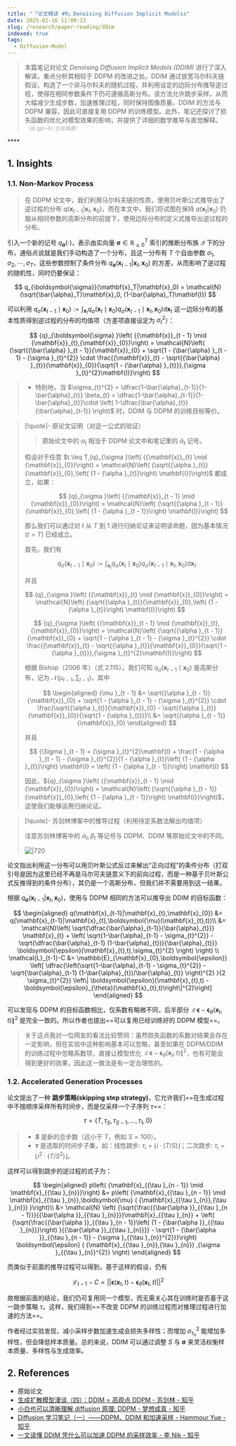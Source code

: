 ```yaml
---
title: "「论文精读 #9」Denoising Diffusion Implicit Modelss"
date: 2025-02-16 11:09:13
slug: /research/paper-reading/ddim
indexed: true
tags:
  - Diffusion-Model
---
```


> 本篇笔记对论文 _Denoising Diffusion Implicit Models (DDIM)_ 进行了深入解读，重点分析其相较于 DDPM 的改进之处。DDIM 通过放宽马尔科夫链假设，构造了一个非马尔科夫的随机过程，并利用设定的边际分布推导逆过程，使得在相同参数条件下仍可遵循高斯分布。该方法允许跳步采样，从而大幅减少生成步数，加速推理过程，同时保持图像质量。DDIM 的方法与 DDPM 兼容，因此可直接复用 DDPM 的训练模型。此外，笔记还探讨了损失函数的优化对模型效果的影响，并提供了详细的数学推导与直觉解释。<small style="font-style: italic; opacity: 0.5">（由 gpt-4o 生成摘要）</small>

<!-- more -->****

## 1. Insights

### 1.1. Non-Markov Process

> 在 DDPM 论文中，我们利用马尔科夫链的性质，使用贝叶斯公式推导出了逆过程的分布 $q(\mathbf{x}_{t-1}|\mathbf{x}_{t},\mathbf{x}_{0})$，而在本文中，我们将试图在保持 $q(\mathbf{x}_{t}|\mathbf{x}_{0})$ 仍服从相同参数的高斯分布的前提下，使用边际分布的定义式推导出逆过程的分布。

引入一个新的记号 $q_{\boldsymbol{\sigma}}(\cdot)$，表示由实向量 $\boldsymbol{\sigma} \in \mathbb{R}^T_{\geq 0}$ 索引的推断分布族 $\mathcal{Q}$ 下的分布，通俗点说就是我们手动构造了一个分布，且这一分布有 $T$ 个自由参数 $\sigma_1, \sigma_2, \cdots, \sigma_T$，这些参数控制了条件分布 $q_{\boldsymbol{\sigma}}(\mathbf{x}_{t-1}|\mathbf{x}_{t},\mathbf{x}_{0})$ 的方差，从而影响了逆过程的随机性，同时仍要保证：

$$
q_{\boldsymbol{\sigma}}(\mathbf{x}_T|\mathbf{x}_0) = \mathcal{N}(\sqrt{\bar{\alpha}_T}\mathbf{x}_0, (1-\bar{\alpha}_T)\mathbf{I})
$$

可以利用 $\displaystyle{{q}_{\sigma }\left( {{\mathbf{x}}_{t - 1} \mid  {\mathbf{x}}_{0}}\right)  \mathrel{\text{:=}} {\int }_{{\mathbf{x}}_{t}}{q}_{\sigma }\left( {{\mathbf{x}}_{t} \mid  {\mathbf{x}}_{0}}\right) {q}_{\sigma }\left( {{\mathbf{x}}_{t - 1} \mid  {\mathbf{x}}_{t},{\mathbf{x}}_{0}}\right) \mathrm{d}{\mathbf{x}}_{t}}$ 这一边际分布的基本性质得到逆过程的分布的均值项（方差项直接设定为 $\sigma_{t}^{2}$）：

$$
{q}_{\boldsymbol{\sigma} }\left( {{\mathbf{x}}_{t - 1} \mid  {\mathbf{x}}_{t},{\mathbf{x}}_{0}}\right)  = \mathcal{N}\left( {\sqrt{{\bar{\alpha} }_{t - 1}}{\mathbf{x}}_{0} + \sqrt{1 - {\bar{\alpha} }_{t - 1} - {\sigma }_{t}^{2}} \cdot  \frac{{\mathbf{x}}_{t} - \sqrt{{\bar{\alpha} }_{t}}{\mathbf{x}}_{0}}{\sqrt{1 - {\bar{\alpha} }_{t}}},{\sigma }_{t}^{2}\mathbf{I}}\right)
$$

> -   特别地，当 $\sigma_{t}^{2} = \dfrac{1-\bar{\alpha}_{t-1}}{1-\bar{\alpha}_{t}} \beta_{t} =  \dfrac{1-\bar{\alpha}_{t-1}}{1-\bar{\alpha}_{t}}\cdot \left( 1-\dfrac{\bar{\alpha}_{t}}{\bar{\alpha}_{t-1}} \right)$ 时，DDIM 与 DDPM 的训练目标等价。

> [!quote]- 原论文证明（对这一公式的验证）
>
> > 原始论文中的 $\alpha_{t}$ 相当于 DDPM 论文中和笔记里的 $\bar{\alpha}_{t}$ 记号。
>
> 假设对于任意 $t \leq T,{q}_{\sigma }\left( {{\mathbf{x}}_{t} \mid {\mathbf{x}}_{0}}\right) = \mathcal{N}\left( {\sqrt{{\alpha }_{t}}{\mathbf{x}}_{0},\left( {1 - {\alpha }_{t}}\right) \mathbf{I}}\right)$ 都成立，如果：
>
> $$
> {q}_{\sigma }\left( {{\mathbf{x}}_{t - 1} \mid  {\mathbf{x}}_{0}}\right)  = \mathcal{N}\left( {\sqrt{{\alpha }_{t - 1}}{\mathbf{x}}_{0},\left( {1 - {\alpha }_{t - 1}}\right) \mathbf{I}}\right)
> $$
>
> 那么我们可以通过对 $t$ 从 $T$ 到 1 进行归纳论证来证明该命题，因为基本情况 $\left( {t = T}\right)$ 已经成立。
>
> 首先，我们有
>
> $$
> {q}_{\sigma }\left( {{\mathbf{x}}_{t - 1} \mid  {\mathbf{x}}_{0}}\right)  \mathrel{\text{:=}} {\int }_{{\mathbf{x}}_{t}}{q}_{\sigma }\left( {{\mathbf{x}}_{t} \mid  {\mathbf{x}}_{0}}\right) {q}_{\sigma }\left( {{\mathbf{x}}_{t - 1} \mid  {\mathbf{x}}_{t},{\mathbf{x}}_{0}}\right) \mathrm{d}{\mathbf{x}}_{t}
> $$
>
> 并且
>
> $$
> {q}_{\sigma }\left( {{\mathbf{x}}_{t} \mid  {\mathbf{x}}_{0}}\right)  = \mathcal{N}\left( {\sqrt{{\alpha }_{t}}{\mathbf{x}}_{0},\left( {1 - {\alpha }_{t}}\right) \mathbf{I}}\right)
> $$
>
> $$
> {q}_{\sigma }\left( {{\mathbf{x}}_{t - 1} \mid  {\mathbf{x}}_{t},{\mathbf{x}}_{0}}\right)  = \mathcal{N}\left( {\sqrt{{\alpha }_{t - 1}}{\mathbf{x}}_{0} + \sqrt{1 - {\alpha }_{t - 1} - {\sigma }_{t}^{2}} \cdot  \frac{{\mathbf{x}}_{t} - \sqrt{{\alpha }_{t}}{\mathbf{x}}_{0}}{\sqrt{1 - {\alpha }_{t}}},{\sigma }_{t}^{2}\mathbf{I}}\right)
> $$
>
> 根据 Bishop（2006 年）（式 2.115），我们可知 ${q}_{\sigma }\left( {{\mathbf{x}}_{t - 1} \mid {\mathbf{x}}_{0}}\right)$ 是高斯分布，记为 $\mathcal{N}\left( {{\mu }_{t - 1},{\sum }_{t - 1}}\right)$，其中
>
> $$
> \begin{aligned}
> {\mu }_{t - 1} &= \sqrt{{\alpha }_{t - 1}}{\mathbf{x}}_{0} + \sqrt{1 - {\alpha }_{t - 1} - {\sigma }_{t}^{2}} \cdot  \frac{\sqrt{{\alpha }_{t}}{\mathbf{x}}_{0} - \sqrt{{\alpha }_{t}}{\mathbf{x}}_{0}}{\sqrt{1 - {\alpha }_{t}}}\\
> &= \sqrt{{\alpha }_{t - 1}}{\mathbf{x}}_{0}
> \end{aligned}
> $$
>
> 并且
>
> $$
> {\Sigma }_{t - 1} = {\sigma }_{t}^{2}\mathbf{I} + \frac{1 - {\alpha }_{t - 1} - {\sigma }_{t}^{2}}{1 - {\alpha }_{t}}\left( {1 - {\alpha }_{t}}\right) \mathbf{I} = \left( {1 - {\alpha }_{t - 1}}\right) \mathbf{I}
> $$
>
> 因此，${q}_{\sigma }\left( {{\mathbf{x}}_{t - 1} \mid {\mathbf{x}}_{0}}\right) = \mathcal{N}\left( {\sqrt{{\alpha }_{t - 1}}{\mathbf{x}}_{0},\left( {1 - {\alpha }_{t - 1}}\right) \mathbf{I}}\right)$，这使我们能够运用归纳论证。

> [!quote]- 苏剑林博客中的推导过程（利用待定系数法解出均值项）
>
> 注意苏剑林博客中的 $\alpha_{t},\beta_{t}$ 等记号与 DDPM、DDIM 等原始论文中的不同。
>
> ![|720](https://img.memset0.cn/2025/02/16/CdM924wP.png)

论文指出利用这一分布可以用贝叶斯公式反过来解出“正向过程”的条件分布（打双引号是因为这里已经不再是马尔可夫链意义下的前向过程，而是一种基于贝叶斯公式反推得到的条件分布），其仍是一个高斯分布，但我们并不需要用到这一结果。

根据 $q_{\boldsymbol{\sigma}}(\mathbf{x}_{t-1}|\mathbf{x}_{t},\mathbf{x}_{0})$，使用与 DDPM 相同的方法可以推导出 DDIM 的目标函数：

$$
\begin{aligned}
q(\mathbf{x}_{t-1}|\mathbf{x}_{t},\mathbf{x}_{0}) &= q(\mathbf{x}_{t-1}|\mathbf{x}_{t},\boldsymbol{\mu}(\mathbf{x}_{t},t))\\
&= \mathcal{N}\left( \sqrt{\dfrac{\bar{\alpha}_{t-1}}{\bar{\alpha}_{t}}} \mathbf{x}_{t} + \left( \sqrt{1-\bar{\alpha}_{t-1} - \sigma_{t}^{2}} - \sqrt{\dfrac{\bar{\alpha}_{t-1} (1-\bar{\alpha}_{t})}{\bar{\alpha}_{t}}}  \boldsymbol{\epsilon}(\mathbf{x}_{t},t),\sigma_{t}^{2} \right)   \right) \\
\mathcal{L}_{t-1}-C &= \mathbb{E}_{\mathbf{x}_{0},\boldsymbol{\epsilon}} \left[ \dfrac{\left(\sqrt{1-\bar{\alpha}_{t-1} - \sigma_{t}^{2}} - \sqrt{\bar{\alpha}_{t-1} (1-\bar{\alpha}_{t})/\bar{\alpha}_{t}} \right)^{2} }{2 \sigma_{t}^{2}} \left\| \boldsymbol{\epsilon}(\mathbf{x}_{t},t) - \boldsymbol{\epsilon}_{\theta}(\mathbf{x}_{t},t)\right\|^{2}\right]
\end{aligned}
$$

可以发现与 DDPM 的目标函数相比，仅系数有略微不同，后半部分 $\left\| \boldsymbol{\epsilon} - \boldsymbol{\epsilon}_{\theta}(\mathbf{x}_{t},t)\right\|^{2}$ 是完全一致的。所以作者也提出==可以复用已经训练好的 DDPM 模型==。

> 关于这点我对一位网友的看法比较赞同：虽然损失函数的系数对结果会存在一定影响，但在实验中这种影响基本可以忽略，甚至如果在 DDPM/DDIM 的训练过程中忽略系数项，直接让模型优化 $\left\| \boldsymbol{\epsilon} - \boldsymbol{\epsilon}_{\theta}(\mathbf{x}_{t},t)\right\|^{2}$，也有可能会得到更好的效果，因此这一做法是有一定合理性的。

### 1.2. Accelerated Generation Processes

论文提出了一种 **跳步策略(skipping step strategy)**，它允许我们==在生成过程中不按顺序采样所有时间步，而是仅采样一个子序列 $\tau$==：

$$
\tau = \{ T, \tau_S, \tau_{S-1}, ..., \tau_1, 0 \}
$$

> -   **$S$** 是新的总步数（远小于 $T$，例如 $S=100$）。
> -   **$\tau$** 是选取的时间步子集，如：线性跳步: $\tau_i = \lfloor i \cdot (T/S) \rfloor$；二次跳步: $\tau_i = \lfloor i^2 \cdot (T / S^2) \rfloor$。

这样可以得到跳步的逆过程的式子为：

$$
\begin{aligned}
p\left( {\mathbf{x}_{{\tau }_{n - 1}} \mid  \mathbf{x}_{{\tau }_{n}}}\right)
&= p\left( {\mathbf{x}_{{\tau }_{n - 1}} \mid  \mathbf{x}_{{\tau }_{n}},\boldsymbol{\mu} ( {\mathbf{x}_{{\tau }_{n}},{\tau }_{n}}) }\right)\\
&= \mathcal{N} \left( {\sqrt{\frac{{\bar{\alpha }}_{{\tau }_{n - 1}}}{{\bar{\alpha }}_{{\tau }_{n}}}}\mathbf{x}_{{\tau }_{n}} + \left( {\sqrt{\frac{{\bar{\alpha }}_{{\tau }_{n - 1}}\left( {1 - {\bar{\alpha }}_{{\tau }_{n}}}\right) }{{\bar{\alpha }}_{{\tau }_{n}}}} - \sqrt{1 - {\bar{\alpha }}_{{\tau }_{n - 1}} - {\sigma }_{{\tau }_{n}}^{2}}}\right) \boldsymbol{\epsilon} ( {\mathbf{x}_{{\tau }_{n}},{\tau }_{n}}) ,{\sigma }_{{\tau }_{n}}^{2}} \right)
\end{aligned}
$$

而类似于前面的推导过程可以得到，基于这样的假设，仍有

$$
\mathcal{L}_{t-1} - C \propto ||\boldsymbol{\epsilon}(\mathbf{x}_{t},t) - \boldsymbol{\epsilon}_{\theta}(\mathbf{x}_{t},t)||^{2}
$$

故根据前面的结论，我们仍可复用同一个模型，而无需关心其在训练时是否基于这一跳步策略 $\tau$。这样，我们得到==不改变 DDPM 的训练过程而对推理过程进行加速的方法==。

作者经过实验发现，减小采样步数加速生成会损失多样性；而增加 $\sigma_{\tau_{n}}^{2}$ 能增加多样性，但会降低样本质量。总的来说，DDIM 可以通过调整 $S$ 与 $\boldsymbol{\sigma}$ 来灵活权衡样本质量、多样性与生成效率。

## 2. References

- 原始论文
- [生成扩散模型漫谈（四）：DDIM = 高观点 DDPM - 苏剑林 - 知乎](https://zhuanlan.zhihu.com/p/549366342)
- [小白也可以清晰理解 diffusion 原理: DDPM - 梦想成真 - 知乎](https://zhuanlan.zhihu.com/p/693535104)
- [Diffusion 学习笔记（一）——DDPM、DDIM 和加速采样 - Hammour Yue - 知乎](https://zhuanlan.zhihu.com/p/614147698)
- [一文读懂 DDIM 凭什么可以加速 DDPM 的采样效率 - 李 Nik - 知乎](https://zhuanlan.zhihu.com/p/627616358)

